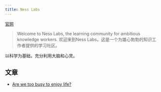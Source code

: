 ```yaml
---
title: Ness Labs
---
```

[官网](https://nesslabs.com/)

> Welcome to Ness Labs, the learning community for ambitious knowledge workers.
> 欢迎来到Ness Labs，这是一个为雄心勃勃的知识工作者提供的学习社区。

以科学为基础，充分利用大脑和心灵。

## 文章
* [Are we too busy to enjoy life?](./articles/are-we-too-busy-to-enjoy-life.md)
